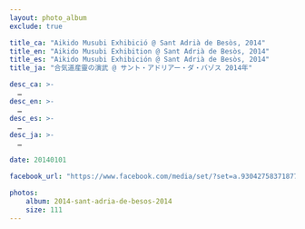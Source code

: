 ```yaml
---
layout: photo_album
exclude: true

title_ca: "Aikido Musubi Exhibició @ Sant Adrià de Besòs, 2014"
title_en: "Aikido Musubi Exhibition @ Sant Adrià de Besòs, 2014"
title_es: "Aikido Musubi Exhibición @ Sant Adrià de Besòs, 2014"
title_ja: "合気道産靈の演武 @ サント・アドリアー・ダ・バゾス 2014年"

desc_ca: >-
  …
desc_en: >-
  …
desc_es: >-
  …
desc_ja: >-
  …

date: 20140101

facebook_url: "https://www.facebook.com/media/set/?set=a.930427583718779"

photos:
    album: 2014-sant-adria-de-besos-2014
    size: 111
---
```

